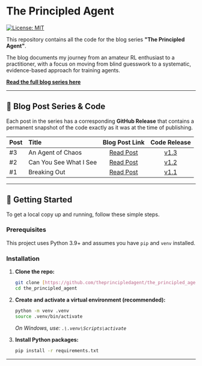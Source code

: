 # The Principled Agent
[![License: MIT](https://img.shields.io/badge/License-MIT-blue.svg)](https://opensource.org/licenses/MIT)

This repository contains all the code for the blog series **"The Principled Agent"**.

The blog documents my journey from an amateur RL enthusiast to a practitioner, with a focus on moving from blind guesswork to a systematic, evidence-based approach for training agents.

**[Read the full blog series here](http://theprincipledagent.com)**

---

## 📝 Blog Post Series & Code

Each post in the series has a corresponding **GitHub Release** that contains a permanent snapshot of the code exactly as it was at the time of publishing.

| Post | Title | Blog Post Link | Code Release |
| :--- | :--- | :---: | :---: |
| #3 | An Agent of Chaos | [Read Post](https://theprincipledagent.com/2025/08/12/an-agent-of-chaos-breakout-baseline-3/) | [v1.3](https://github.com/theprincipledagent/the_principled_agent/releases/tag/v1.3) |
| #2 | Can You See What I See | [Read Post](https://theprincipledagent.com/2025/08/09/can-you-see-what-i-see-breakout-baseline-2/) | [v1.2](https://github.com/theprincipledagent/the_principled_agent/releases/tag/v1.2) |
| #1 | Breaking Out | [Read Post](https://theprincipledagent.com/2025/08/09/breaking-out-breakout-baseline-1/) | [v1.1](https://github.com/theprincipledagent/the_principled_agent/releases/tag/v1.1) |

---

## 🚀 Getting Started

To get a local copy up and running, follow these simple steps.

### Prerequisites
This project uses Python 3.9+ and assumes you have `pip` and `venv` installed.

### Installation

1.  **Clone the repo:**
    ```sh
    git clone [https://github.com/theprincipledagent/the_principled_agent.git]
    cd the_principled_agent
    ```

2.  **Create and activate a virtual environment (recommended):**
    ```sh
    python -m venv .venv
    source .venv/bin/activate
    ```
    *On Windows, use: `.\.venv\Scripts\activate`*

3.  **Install Python packages:**
    ```sh
    pip install -r requirements.txt
    ```

---
